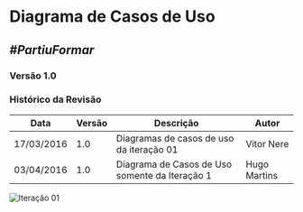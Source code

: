 # **Diagrama de Casos de Uso**

##  ***#PartiuFormar***

### **Versão 1.0**

### Histórico da Revisão
Data|Versão|Descrição|Autor
-----|------|---------|-------
17/03/2016|1.0|Diagramas de casos de uso da iteração 01| Vitor Nere
03/04/2016|1.0|Diagrama de Casos de Uso somente da Iteração 1| Hugo Martins

![Iteração 01](http://imgur.com/U8mTFmf.png)